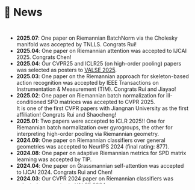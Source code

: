 <!-- - *2025.07*: One paper on Riemannian BatchNorm via the Cholesky manifold was accepted by TNLLS. Congrats Rui!
- *2025.04*: One paper on Riemannian attention was accepted to IJCAI 2025. Congrats Chen!
- *2025.04*: Our CVPR25 and ICLR25 (on high-order pooling) papers was selected as posters to [VALSE 2025](https://valser.org/2025/#/poster).
- *2025.03*: One paper on the Riemannian approach for skeleton-based action recognition was accepted by IEEE Transactions on Instrumentation & Measurement (TIM). Congrats Rui and Jiayao!
- *2025.02*: One paper on Riemannian batch normalization for ill-conditioned SPD matrices was accepted to CVPR 2025. 
It is one of the first CVPR papers with Jiangnan University as the first affiliation! Congrats Rui and Shaocheng!
- *2025.01*: Two papers were accepted to ICLR 2025!! One for Riemannian batch normalization over gyrogroups, the other for interpreting high-order pooling via Riemannian geometry.
- *2024.09*: One paper on Riemannian classifiers over general geometries was accepted to NeurIPS 2024 (final rating: 877).
- *2024.08*: One paper on adaptive Riemannian metrics for SPD matrix learning was accepted by TIP.
- *2024.04*: One paper on Grassmannian self-attention was accepted to IJCAI 2024. Congrats Rui and Chen!
- *2024.03*: Our CVPR 2024 paper on Riemannian classifiers was selected as a poster to [VALSE 2024](http://valser.org/2024/#/poster).
- *2024.02*: One paper on Riemannian classifiers on SPD manifolds was accepted to CVPR 2024.
- *2024.01*: One paper on Riemannian batch normalization on general Lie groups was accepted to ICLR 2024.

- *2024.01*: 🔥 We release [AudioGPT](https://github.com/AIGC-Audio/AudioGPT) (⭐️6k+) -->

# 🌟 News
<div style="max-height: 400px; overflow-y: scroll; padding: 10px; background-color: transparent; border: none;">

<ul>
  <li><strong>2025.07</strong>: One paper on Riemannian BatchNorm via the Cholesky manifold was accepted by TNLLS. Congrats Rui!</li>
  <li><strong>2025.04</strong>: One paper on Riemannian attention was accepted to IJCAI 2025. Congrats Chen!</li>
  <li><strong>2025.04</strong>: Our CVPR25 and ICLR25 (on high-order pooling) papers was selected as posters to <a href="https://valser.org/2025/#/poster">VALSE 2025</a>.</li>
  <li><strong>2025.03</strong>: One paper on the Riemannian approach for skeleton-based action recognition was accepted by IEEE Transactions on Instrumentation & Measurement (TIM). Congrats Rui and Jiayao!</li>
  <li><strong>2025.02</strong>: One paper on Riemannian batch normalization for ill-conditioned SPD matrices was accepted to CVPR 2025.<br>
  It is one of the first CVPR papers with Jiangnan University as the first affiliation! Congrats Rui and Shaocheng!</li>
  <li><strong>2025.01</strong>: Two papers were accepted to ICLR 2025!! One for Riemannian batch normalization over gyrogroups, the other for interpreting high-order pooling via Riemannian geometry.</li>
  <li><strong>2024.09</strong>: One paper on Riemannian classifiers over general geometries was accepted to NeurIPS 2024 (final rating: 877).</li>
  <li><strong>2024.08</strong>: One paper on adaptive Riemannian metrics for SPD matrix learning was accepted by TIP.</li>
  <li><strong>2024.04</strong>: One paper on Grassmannian self-attention was accepted to IJCAI 2024. Congrats Rui and Chen!</li>
  <li><strong>2024.03</strong>: Our CVPR 2024 paper on Riemannian classifiers was selected as a poster to <a href="http://valser.org/2024/#/poster">VALSE 2024</a>.</li>
  <li><strong>2024.02</strong>: One paper on Riemannian classifiers on SPD manifolds was accepted to CVPR 2024.</li>
  <li><strong>2024.01</strong>: One paper on Riemannian batch normalization on general Lie groups was accepted to ICLR 2024.</li>
</ul>

</div>
